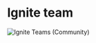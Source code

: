 # Ignite team

![Ignite Teams (Community)](https://github.com/user-attachments/assets/02cb533d-d150-43ae-aa8c-c723c29bf1a3)
